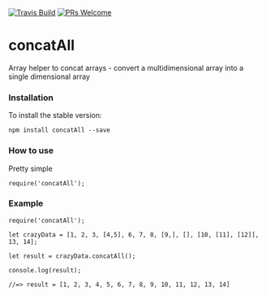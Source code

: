[![Travis Build](https://travis-ci.org/abdalla/concatAll.svg?branch=master)](https://travis-ci.org/abdalla/concatAll)
[![PRs Welcome](https://img.shields.io/badge/prs-welcome-brightgreen.svg?style=flat-square)](http://makeapullrequest.com)
# concatAll
Array helper to concat arrays - convert a multidimensional array into a single dimensional array

### Installation
To install the stable version:
```
npm install concatAll --save
```

### How to use
Pretty simple

```
require('concatAll');
```

### Example
```
require('concatAll');

let crazyData = [1, 2, 3, [4,5], 6, 7, 8, [9,], [], [10, [11], [12]], 13, 14];

let result = crazyData.concatAll();

console.log(result);

//=> result = [1, 2, 3, 4, 5, 6, 7, 8, 9, 10, 11, 12, 13, 14]
```
